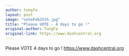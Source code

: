 ```yaml
---
author: tungfa
layout: post
image: "voteFeb25th.jpg"
title: "Please VOTE - 4 days to go !"
original-author: TungFa 
original-link: https://www.dashcentral.org
---
```



Please VOTE
4 days to go !
<https://www.dashcentral.org>
